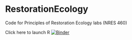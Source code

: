 # RestorationEcology
Code for Principles of Restoration Ecology labs (NRES 460)

Click here to launch R 
[![Binder](https://mybinder.org/badge_logo.svg)](https://mybinder.org/v2/gh/bobshriver/RestorationEcology.git/main?urlpath=rstudio)


